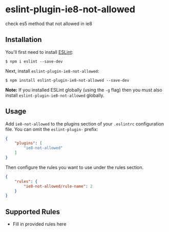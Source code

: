 # eslint-plugin-ie8-not-allowed

check es5 method that not allowed in ie8

## Installation

You'll first need to install [ESLint](http://eslint.org):

```
$ npm i eslint --save-dev
```

Next, install `eslint-plugin-ie8-not-allowed`:

```
$ npm install eslint-plugin-ie8-not-allowed --save-dev
```

**Note:** If you installed ESLint globally (using the `-g` flag) then you must also install `eslint-plugin-ie8-not-allowed` globally.

## Usage

Add `ie8-not-allowed` to the plugins section of your `.eslintrc` configuration file. You can omit the `eslint-plugin-` prefix:

```json
{
    "plugins": [
        "ie8-not-allowed"
    ]
}
```


Then configure the rules you want to use under the rules section.

```json
{
    "rules": {
        "ie8-not-allowed/rule-name": 2
    }
}
```

## Supported Rules

* Fill in provided rules here





